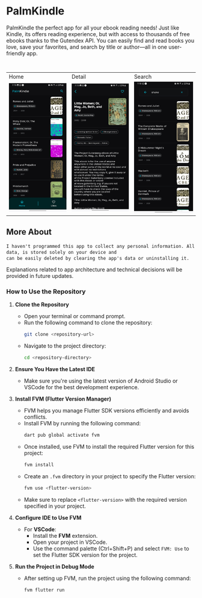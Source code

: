 # PalmKindle 
<table>
  <tr>
    <p> 
     PalmKindle the perfect app for all your ebook reading needs! Just like Kindle, its offers reading experience, but with access to thousands of free ebooks thanks to the Gutendex API. You can easily find and read books you love, save your favorites, and search by title or author—all in one user-friendly app.
    </p> 
  </tr>
</table>
<table>

<table>
  <tr>
     <td>Home</td>
     <td>Detail</td>
     <td>Search</td>
  </tr>
  <tr>
    <td><img src="arts/home.jpg" width=280 ></td>
    <td><img src="arts/detail.jpg" width=280 ></td>
    <td><img src="arts/search.jpg" width=280 ></td>
  </tr>
</table>

## More About
```
I haven't programmed this app to collect any personal information. All data, is stored solely on your device and
can be easily deleted by clearing the app's data or uninstalling it.
```
Explanations related to app architecture and technical decisions will be provided in future updates.

### How to Use the Repository

1. **Clone the Repository**
   - Open your terminal or command prompt.
   - Run the following command to clone the repository:
     ```sh
     git clone <repository-url>
     ```
   - Navigate to the project directory:
     ```sh
     cd <repository-directory>
     ```

2. **Ensure You Have the Latest IDE**
   - Make sure you're using the latest version of Android Studio or VSCode for the best development experience.

3. **Install FVM (Flutter Version Manager)**
   - FVM helps you manage Flutter SDK versions efficiently and avoids conflicts.
   - Install FVM by running the following command:
     ```sh
     dart pub global activate fvm
     ```
   - Once installed, use FVM to install the required Flutter version for this project:
     ```sh
     fvm install
     ```
   - Create an `.fvm` directory in your project to specify the Flutter version:
     ```sh
     fvm use <flutter-version>
     ```
   - Make sure to replace `<flutter-version>` with the required version specified in your project.

4. **Configure IDE to Use FVM**
   - For **VSCode**:
     - Install the **FVM** extension.
     - Open your project in VSCode.
     - Use the command palette (Ctrl+Shift+P) and select `FVM: Use` to set the Flutter SDK version for the project.

5. **Run the Project in Debug Mode**
   - After setting up FVM, run the project using the following command:
     ```sh
     fvm flutter run
     ```
